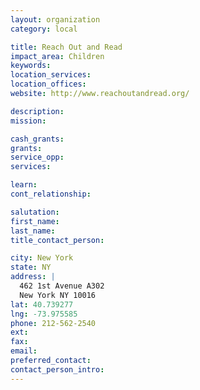 ```yaml
---
layout: organization
category: local

title: Reach Out and Read
impact_area: Children
keywords: 
location_services: 
location_offices: 
website: http://www.reachoutandread.org/

description: 
mission: 

cash_grants: 
grants: 
service_opp: 
services: 

learn: 
cont_relationship: 

salutation: 
first_name: 
last_name: 
title_contact_person: 

city: New York
state: NY
address: |
  462 1st Avenue A302   
  New York NY 10016
lat: 40.739277
lng: -73.975585
phone: 212-562-2540
ext: 
fax: 
email: 
preferred_contact: 
contact_person_intro: 
---
```

